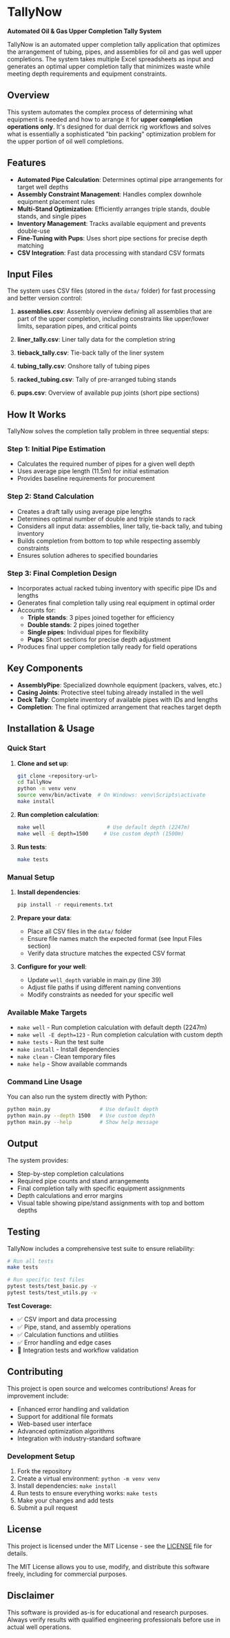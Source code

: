 # TallyNow

**Automated Oil & Gas Upper Completion Tally System**

TallyNow is an automated upper completion tally application that optimizes the arrangement of tubing, pipes, and assemblies for oil and gas well upper completions. The system takes multiple Excel spreadsheets as input and generates an optimal upper completion tally that minimizes waste while meeting depth requirements and equipment constraints.

## Overview

This system automates the complex process of determining what equipment is needed and how to arrange it for **upper completion operations only**. It's designed for dual derrick rig workflows and solves what is essentially a sophisticated "bin packing" optimization problem for the upper portion of oil well completions.

## Features

- **Automated Pipe Calculation**: Determines optimal pipe arrangements for target well depths
- **Assembly Constraint Management**: Handles complex downhole equipment placement rules
- **Multi-Stand Optimization**: Efficiently arranges triple stands, double stands, and single pipes
- **Inventory Management**: Tracks available equipment and prevents double-use
- **Fine-Tuning with Pups**: Uses short pipe sections for precise depth matching
- **CSV Integration**: Fast data processing with standard CSV formats

## Input Files

The system uses CSV files (stored in the `data/` folder) for fast processing and better version control:

1. **assemblies.csv**: Assembly overview defining all assemblies that are part of the upper completion, including constraints like upper/lower limits, separation pipes, and critical points

2. **liner_tally.csv**: Liner tally data for the completion string

3. **tieback_tally.csv**: Tie-back tally of the liner system

4. **tubing_tally.csv**: Onshore tally of tubing pipes
5. **racked_tubing.csv**: Tally of pre-arranged tubing stands  
6. **pups.csv**: Overview of available pup joints (short pipe sections)

## How It Works

TallyNow solves the completion tally problem in three sequential steps:

### Step 1: Initial Pipe Estimation
- Calculates the required number of pipes for a given well depth
- Uses average pipe length (11.5m) for initial estimation
- Provides baseline requirements for procurement

### Step 2: Stand Calculation
- Creates a draft tally using average pipe lengths
- Determines optimal number of double and triple stands to rack
- Considers all input data: assemblies, liner tally, tie-back tally, and tubing inventory
- Builds completion from bottom to top while respecting assembly constraints
- Ensures solution adheres to specified boundaries

### Step 3: Final Completion Design
- Incorporates actual racked tubing inventory with specific pipe IDs and lengths
- Generates final completion tally using real equipment in optimal order
- Accounts for:
  - **Triple stands**: 3 pipes joined together for efficiency
  - **Double stands**: 2 pipes joined together
  - **Single pipes**: Individual pipes for flexibility
  - **Pups**: Short sections for precise depth adjustment
- Produces final upper completion tally ready for field operations

## Key Components

- **AssemblyPipe**: Specialized downhole equipment (packers, valves, etc.)
- **Casing Joints**: Protective steel tubing already installed in the well
- **Deck Tally**: Complete inventory of available pipes with IDs and lengths
- **Completion**: The final optimized arrangement that reaches target depth

## Installation & Usage

### Quick Start

1. **Clone and set up**:
   ```bash
   git clone <repository-url>
   cd TallyNow
   python -m venv venv
   source venv/bin/activate  # On Windows: venv\Scripts\activate
   make install
   ```

2. **Run completion calculation**:
   ```bash
   make well                    # Use default depth (2247m)
   make well -E depth=1500     # Use custom depth (1500m)
   ```

3. **Run tests**:
   ```bash
   make tests
   ```

### Manual Setup

1. **Install dependencies**:
   ```bash
   pip install -r requirements.txt
   ```

2. **Prepare your data**:
   - Place all CSV files in the `data/` folder
   - Ensure file names match the expected format (see Input Files section)
   - Verify data structure matches the expected CSV format

3. **Configure for your well**:
   - Update `well_depth` variable in main.py (line 39)
   - Adjust file paths if using different naming conventions
   - Modify constraints as needed for your specific well

### Available Make Targets

- `make well` - Run completion calculation with default depth (2247m)
- `make well -E depth=123` - Run completion calculation with custom depth
- `make tests` - Run the test suite  
- `make install` - Install dependencies
- `make clean` - Clean temporary files
- `make help` - Show available commands

### Command Line Usage

You can also run the system directly with Python:
```bash
python main.py                # Use default depth
python main.py --depth 1500   # Use custom depth
python main.py --help         # Show help message
```

## Output

The system provides:
- Step-by-step completion calculations
- Required pipe counts and stand arrangements
- Final completion tally with specific equipment assignments
- Depth calculations and error margins
- Visual table showing pipe/stand assignments with top and bottom depths

## Testing

TallyNow includes a comprehensive test suite to ensure reliability:

```bash
# Run all tests
make tests

# Run specific test files
pytest tests/test_basic.py -v
pytest tests/test_utils.py -v
```

**Test Coverage:**
- ✅ CSV import and data processing
- ✅ Pipe, stand, and assembly operations  
- ✅ Calculation functions and utilities
- ✅ Error handling and edge cases
- 🔄 Integration tests and workflow validation

## Contributing

This project is open source and welcomes contributions! Areas for improvement include:

- Enhanced error handling and validation
- Support for additional file formats
- Web-based user interface
- Advanced optimization algorithms
- Integration with industry-standard software

### Development Setup

1. Fork the repository
2. Create a virtual environment: `python -m venv venv`
3. Install dependencies: `make install`
4. Run tests to ensure everything works: `make tests`
5. Make your changes and add tests
6. Submit a pull request

## License

This project is licensed under the MIT License - see the [LICENSE](LICENSE) file for details.

The MIT License allows you to use, modify, and distribute this software freely, including for commercial purposes.

## Disclaimer

This software is provided as-is for educational and research purposes. Always verify results with qualified engineering professionals before use in actual well operations.